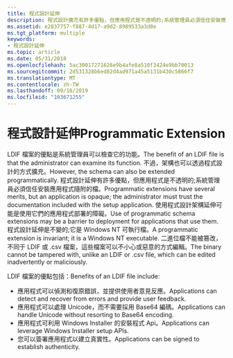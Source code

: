 ```yaml
---
title: 程式設計延伸
description: 程式設計擴充有許多優點，但應用程式是不透明的;系統管理員必須信任安裝應用程式隨附的檔。
ms.assetid: e2837757-f887-4d17-a9d2-8989533a3d8e
ms.tgt_platform: multiple
keywords:
- 程式設計延伸
ms.topic: article
ms.date: 05/31/2018
ms.openlocfilehash: 5ac30017271626e9b4afe8a510f3424e9bb70013
ms.sourcegitcommit: 2d531328b6ed82d4ad971a45a5131b430c5866f7
ms.translationtype: MT
ms.contentlocale: zh-TW
ms.lasthandoff: 09/16/2019
ms.locfileid: "103671255"
---
```

# <a name="programmatic-extension"></a><span data-ttu-id="36341-104">程式設計延伸</span><span class="sxs-lookup"><span data-stu-id="36341-104">Programmatic Extension</span></span>

<span data-ttu-id="36341-105">LDIF 檔案的優點是系統管理員可以檢查它的功能。</span><span class="sxs-lookup"><span data-stu-id="36341-105">The benefit of an LDIF file is that the administrator can examine its function.</span></span> <span data-ttu-id="36341-106">不過，架構也可以透過程式設計的方式擴充。</span><span class="sxs-lookup"><span data-stu-id="36341-106">However, the schema can also be extended programmatically.</span></span> <span data-ttu-id="36341-107">程式設計延伸有許多優點，但應用程式是不透明的;系統管理員必須信任安裝應用程式隨附的檔。</span><span class="sxs-lookup"><span data-stu-id="36341-107">Programmatic extensions have several merits, but an application is opaque; the administrator must trust the documentation included with the setup application.</span></span> <span data-ttu-id="36341-108">使用程式設計架構延伸可能是使用它們的應用程式部署的障礙。</span><span class="sxs-lookup"><span data-stu-id="36341-108">Use of programmatic schema extensions may be a barrier to deployment for applications that use them.</span></span> <span data-ttu-id="36341-109">程式設計延伸是不變的;它是 Windows NT 可執行檔。</span><span class="sxs-lookup"><span data-stu-id="36341-109">A programmatic extension is invariant; it is a Windows NT executable.</span></span> <span data-ttu-id="36341-110">二進位檔不能被篡改，不同于 LDIF 或 .csv 檔案，這些檔案可以不小心或惡意的方式編輯。</span><span class="sxs-lookup"><span data-stu-id="36341-110">The binary cannot be tampered with, unlike an LDIF or .csv file, which can be edited inadvertently or maliciously.</span></span>

<span data-ttu-id="36341-111">LDIF 檔案的優點包括：</span><span class="sxs-lookup"><span data-stu-id="36341-111">Benefits of an LDIF file include:</span></span>

-   <span data-ttu-id="36341-112">應用程式可以偵測和復原錯誤，並提供使用者意見反應。</span><span class="sxs-lookup"><span data-stu-id="36341-112">Applications can detect and recover from errors and provide user feedback.</span></span>
-   <span data-ttu-id="36341-113">應用程式可以處理 Unicode，而不需要採用 Base64 編碼。</span><span class="sxs-lookup"><span data-stu-id="36341-113">Applications can handle Unicode without resorting to Base64 encoding.</span></span>
-   <span data-ttu-id="36341-114">應用程式可利用 Windows Installer 的安裝程式 Api。</span><span class="sxs-lookup"><span data-stu-id="36341-114">Applications can leverage Windows Installer setup APIs.</span></span>
-   <span data-ttu-id="36341-115">您可以簽署應用程式以建立真實性。</span><span class="sxs-lookup"><span data-stu-id="36341-115">Applications can be signed to establish authenticity.</span></span>

 

 




